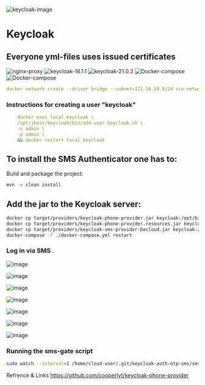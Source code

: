 ![keycloak-image](https://repository-images.githubusercontent.com/11125589/bd31cf00-70f4-11e9-9fb2-4f241568e586)
# Keycloak
## Everyone yml-files uses issued certificates

![nginx-proxy](https://img.shields.io/badge/Nginx-proxy-blue)
![keycloak-16.1.1](https://img.shields.io/badge/Keycloak-16.1.1-brightgreen)
![keycloak-21.0.2](https://img.shields.io/badge/Keycloak-21.0.2-orange)
![Docker-compose](https://img.shields.io/badge/Docker-compose-lightgrey)
![Docker-compose](https://img.shields.io/badge/Digi-cert-yellowgreen)

```yml
docker network create --driver bridge --subnet=172.16.50.0/24 sso-network
```
### Instructions for creating a user "keycloak"
    
```yml    
    docker exec local_keycloak \
    /opt/jboss/keycloak/bin/add-user-keycloak.sh \
    -u admin \
    -p admin \
    && docker restart local_keycloak
```
## To install the SMS Authenticator one has to:

Build and package the project:

```bash
mvn -e clean install
```
## Add the jar to the Keycloak server:

```bash
docker cp target/providers/keycloak-phone-provider.jar keycloak:/opt/bitnami/keycloak/providers/
docker cp target/providers/keycloak-phone-provider.resources.jar keycloak:/opt/bitnami/keycloak/providers/
docker cp target/providers/keycloak-sms-provider-becloud.jar keycloak:/opt/bitnami/keycloak/providers/
docker-compose -f ./docker-compose.yml restart
```

### Log in via SMS

![image](https://user-images.githubusercontent.com/86954730/232290670-5d9e47f6-f272-4bae-8432-b9c40e108218.png)

![image](https://user-images.githubusercontent.com/86954730/232290780-c92106ab-25fc-4531-9d41-6cf0457ce853.png)

![image](https://user-images.githubusercontent.com/86954730/232997608-6493c2b9-99b2-4b9f-accb-6fc605cf7ca0.png)

![image](https://user-images.githubusercontent.com/86954730/232291327-24332cc1-81f4-4719-ad8c-c0e30390c279.png)

![image](https://user-images.githubusercontent.com/86954730/232290877-13880487-c955-4b5c-bc60-f3e2ba7a394f.png)

![image](https://user-images.githubusercontent.com/86954730/232290972-ed5450a9-7591-44f7-893b-826f5a68c47d.png)

![image](https://user-images.githubusercontent.com/86954730/232291005-36f88479-c946-4e38-a5d4-43f2198c4882.png)

### Running the sms-gate script
```sh
sudo watch --interval=1 /home/cloud-user/.git/keycloak-auth-otp-sms/sms.sh
```
Refrence & Links
https://github.com/cooperlyt/keycloak-phone-provider
